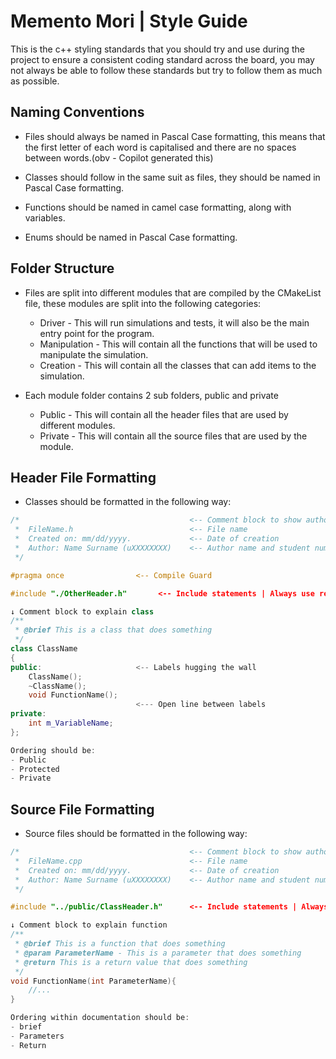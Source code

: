 # Memento Mori | Style Guide

This is the c++ styling standards that you should try and use during the project to ensure a consistent coding standard across the board, you may not always be able to follow these standards but try to follow them as much as possible.

## Naming Conventions
- Files should always be named in Pascal Case formatting, this means that the first letter of each word is capitalised and there are no spaces between words.(obv - Copilot generated this)

- Classes should follow in the same suit as files, they should be named in Pascal Case formatting.

- Functions should be named in camel case formatting, along with variables.

- Enums should be named in Pascal Case formatting.


## Folder Structure
- Files are split into different modules that are compiled by the CMakeList file, these modules are split into the following categories:
    - Driver - This will run simulations and tests, it will also be the main entry point for the program.
    - Manipulation - This will contain all the functions that will be used to manipulate the simulation.
    - Creation - This will contain all the classes that can add items to the simulation.

- Each module folder contains 2 sub folders, public and private
    - Public - This will contain all the header files that are used by different modules.
    - Private - This will contain all the source files that are used by the module.

## Header File Formatting
- Classes should be formatted in the following way:
```cpp
/*                                      <-- Comment block to show author
 *  FileName.h                          <-- File name
 *  Created on: mm/dd/yyyy.             <-- Date of creation
 *  Author: Name Surname (uXXXXXXXX)    <-- Author name and student number
 */

#pragma once                <-- Compile Guard

#include "./OtherHeader.h"       <-- Include statements | Always use relative paths

↓ Comment block to explain class
/**                         
 * @brief This is a class that does something
 */
class ClassName
{                           
public:                     <-- Labels hugging the wall
    ClassName();
    ~ClassName();
    void FunctionName();
                            <--- Open line between labels 
private:
    int m_VariableName;
};

Ordering should be:
- Public
- Protected
- Private
```

## Source File Formatting
- Source files should be formatted in the following way:
```cpp
/*                                      <-- Comment block to show author
 *  FileName.cpp                        <-- File name
 *  Created on: mm/dd/yyyy.             <-- Date of creation
 *  Author: Name Surname (uXXXXXXXX)    <-- Author name and student number
 */

#include "../public/ClassHeader.h"      <-- Include statements | Always use relative paths

↓ Comment block to explain function
/**
 * @brief This is a function that does something
 * @param ParameterName - This is a parameter that does something
 * @return This is a return value that does something
 */
void FunctionName(int ParameterName){
    //...
}

Ordering within documentation should be:
- brief
- Parameters
- Return   

```